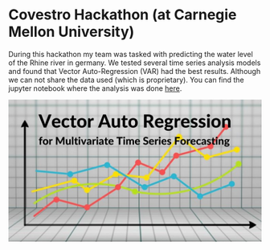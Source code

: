 # Covestro Hackathon (at Carnegie Mellon University)

During this hackathon my team was tasked with predicting the water level of the Rhine river in germany.  We tested several time series analysis models and found that Vector Auto-Regression (VAR) had the best results.  Although we can not share the data used (which is proprietary). You can find the jupyter notebook where the analysis was done [here](https://github.com/loevlie/Rhine_Water_Level_Prediction/blob/main/VAR_weather_added.ipynb).  

![var](https://github.com/loevlie/Rhine_Water_Level_Prediction/blob/main/img/VAR.png)
